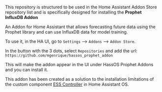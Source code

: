 This repository is structured to be used in the Home Assistant Addon Store repository list and is specifically designed for installing the **Prophet InfluxDB Addon**

An Addon for Home Assistant that allows forecasting future data using the Prophet library and can use InfluxDB data for model training.

To use it, in the HA UI, go to `Settings` --> `Addons` --> `Addon Store`.

In the button with the 3 dots, select `Repositories` and add the url: `https://github.com/mgenrique/hassos_prophet_addon`

This will make the addon appear in the UI under HassOS Prophet Addons and you can install it.


This addon has been created as a solution to the installation limitations of the custom component [ESS Controller](https://github.com/mgenrique/ESS_ControllerHA) in Home Assistant OS.

